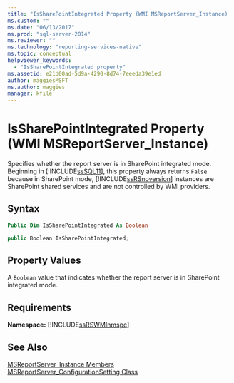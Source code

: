 ```yaml
---
title: "IsSharePointIntegrated Property (WMI MSReportServer_Instance) | Microsoft Docs"
ms.custom: ""
ms.date: "06/13/2017"
ms.prod: "sql-server-2014"
ms.reviewer: ""
ms.technology: "reporting-services-native"
ms.topic: conceptual
helpviewer_keywords: 
  - "IsSharePointIntegrated property"
ms.assetid: e21d00ad-5d9a-4290-8d74-7eeeda39e1ed
author: maggiesMSFT
ms.author: maggies
manager: kfile
---
```

# IsSharePointIntegrated Property (WMI MSReportServer_Instance)
  Specifies whether the report server is in SharePoint integrated mode. Beginning in [!INCLUDE[ssSQL11](../../includes/sssql11-md.md)], this property always returns `False` because in SharePoint mode, [!INCLUDE[ssRSnoversion](../../includes/ssrsnoversion-md.md)] instances are SharePoint shared services and are not controlled by WMI providers.  
  
## Syntax  
  
```vb  
Public Dim IsSharePointIntegrated As Boolean  
```  
  
```csharp  
public Boolean IsSharePointIntegrated;  
```  
  
## Property Values  
 A `Boolean` value that indicates whether the report server is in SharePoint integrated mode.  
  
## Requirements  
 **Namespace:** [!INCLUDE[ssRSWMInmspc](../../includes/ssrswminmspc-md.md)]  
  
## See Also  
 [MSReportServer_Instance Members](msreportserver-instance-members.md)   
 [MSReportServer_ConfigurationSetting Class](msreportserver-configurationsetting-class.md)  
  
  

